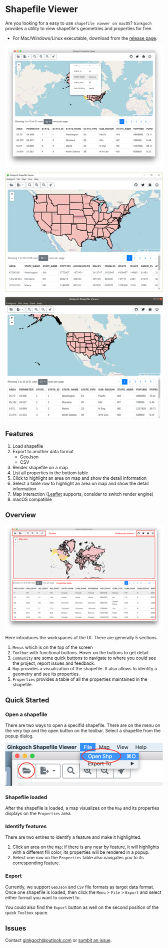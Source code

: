 # Shapefile Viewer
Are you looking for a easy to use `shapefile viewer on macOS`? `Ginkgoch` provides a utility to view shapefile's geometries and properties for free.

* For Mac/Windows/Linux executable, download from the [release page](https://github.com/ginkgoch/node-shapefile-viewer/releases).

![Shapefile viewer on macOS prview](https://github.com/ginkgoch/node-shapefile-viewer/raw/develop/screenshots/overview.png)

![Shapefile viewer on Windows prview](https://github.com/ginkgoch/node-shapefile-viewer/raw/develop/screenshots/overview-win.png)

![Shapefile viewer on Linux prview](https://github.com/ginkgoch/node-shapefile-viewer/raw/develop/screenshots/overview-linux.png)

## Features
1. Load shapefile
1. Export to another data format
    * GeoJson
    * CSV
1. Render shapefile on a map
1. List all properties in the bottom table
1. Click to highlight an area on map and show the detail information
1. Select a table row to highlight an area on map and show the detail information
1. Map interaction ([Leaflet](https://leafletjs.com) supports, consider to switch render engine)
1. macOS compatible

## Overview
![Overview-workspace](https://github.com/ginkgoch/node-shapefile-viewer/raw/develop/screenshots/overview-structure.png)

Here introduces the workspaces of the UI. There are generally 5 sections.

1. `Menus` which is on the top of the screen
1. `Toolbar` with functional buttons. Hover on the buttons to get detail.
1. `Community` are some quick buttons to navigate to where you could see the project, report issues and feedback.
1. `Map` provides a visualization of the shapefile. It also allows to identify a geometry and see its properties.
1. `Properties` provides a table of all the properties maintained in the shapefile.

## Quick Started
### Open a shapefile
There are two ways to open a specifid shapefile. There are on the menu on the very top and the open button on the toolbar. Select a shapefile from the popup dialog.

![Open a shapefile](https://github.com/ginkgoch/node-shapefile-viewer/raw/develop/screenshots/open.png)

### Shapefile loaded
After the shapefile is loaded, a map visualizes on the `Map` and its properties displays on the `Properties` area.

### Identify features
There are two entires to identify a feature and make it highlighted.
1. Click an area on the `Map`; if there is any near by feature, it will highlights with a different fill color, its properties will be rendered in a popup.
1. Select one row on the `Properties` table also navigates you to its corresponding feature.

### Export
Currently, we support `GeoJson` and `CSV` file formats as target data format. Once one shapefile is loaded, then click the `Menu` > `File` > `Export` and select either format you want to convert to.

You could also find the `Export` button as well on the second position of the quick `Toolbox` space.

## Issues
Contact [ginkgoch@outlook.com](mailto:ginkgoch@outlook.com) or [sumbit an issue](https://github.com/ginkgoch/node-shapefile-reader/issues).

